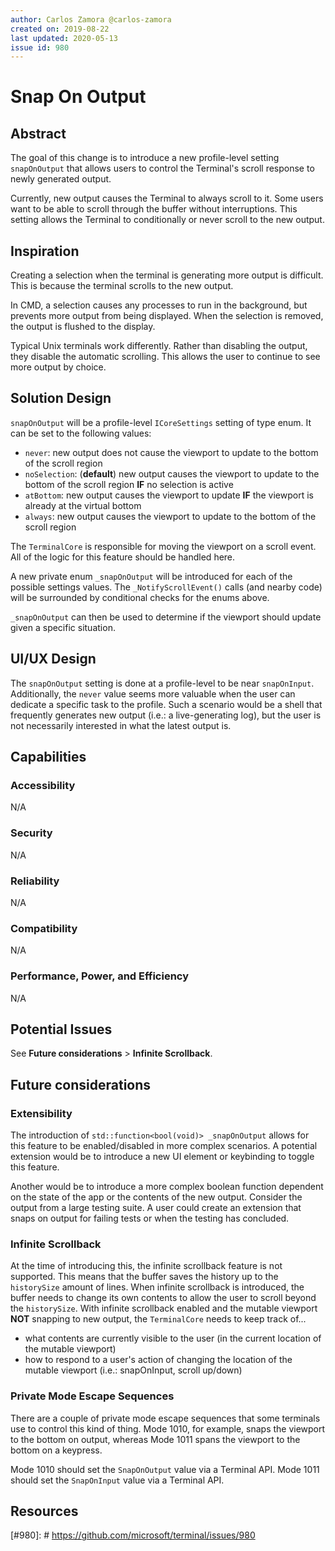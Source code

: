 ```yaml
---
author: Carlos Zamora @carlos-zamora
created on: 2019-08-22
last updated: 2020-05-13
issue id: 980
---
```


# Snap On Output

## Abstract

The goal of this change is to introduce a new profile-level setting `snapOnOutput` that allows users to control the Terminal's scroll response to newly generated output.

Currently, new output causes the Terminal to always scroll to it. Some users want to be able to scroll through the buffer without interruptions. This setting allows the Terminal to conditionally or never scroll to the new output.

## Inspiration

Creating a selection when the terminal is generating more output is difficult. This is because the terminal scrolls to the new output.

In CMD, a selection causes any processes to run in the background, but prevents more output from being displayed. When the selection is removed, the output is flushed to the display.

Typical Unix terminals work differently. Rather than disabling the output, they disable the automatic scrolling. This allows the user to continue to see more output by choice.

## Solution Design

`snapOnOutput` will be a profile-level `ICoreSettings` setting of type enum. It can be set to the following values:
- `never`: new output does not cause the viewport to update to the bottom of the scroll region
- `noSelection`: (**default**) new output causes the viewport to update to the bottom of the scroll region **IF** no selection is active
- `atBottom`: new output causes the viewport to update **IF** the viewport is already at the virtual bottom
- `always`: new output causes the viewport to update to the bottom of the scroll region

The `TerminalCore` is responsible for moving the viewport on a scroll event. All of the logic for this feature should be handled here.

A new private enum `_snapOnOutput` will be introduced for each of the possible settings values. The `_NotifyScrollEvent()` calls (and nearby code) will be surrounded by conditional checks for the enums above.

`_snapOnOutput` can then be used to determine if the viewport should update given a specific situation.

## UI/UX Design

The `snapOnOutput` setting is done at a profile-level to be near `snapOnInput`. Additionally, the `never` value seems more valuable when the user can dedicate a specific task to the profile. Such a scenario would be a shell that frequently generates new output (i.e.: a live-generating log), but the user is not necessarily interested in what the latest output is.

## Capabilities

### Accessibility

N/A

### Security

N/A

### Reliability

N/A

### Compatibility

N/A

### Performance, Power, and Efficiency

N/A

## Potential Issues

See **Future considerations** > **Infinite Scrollback**.

## Future considerations

### Extensibility
The introduction of `std::function<bool(void)> _snapOnOutput` allows for this feature to be enabled/disabled in more complex scenarios. A potential extension would be to introduce a new UI element or keybinding to toggle this feature.

Another would be to introduce a more complex boolean function dependent on the state of the app or the contents of the new output. Consider the output from a large testing suite. A user could create an extension that snaps on output for failing tests or when the testing has concluded.

### Infinite Scrollback
At the time of introducing this, the infinite scrollback feature is not supported. This means that the buffer saves the history up to the `historySize` amount of lines. When infinite scrollback is introduced, the buffer needs to change its own contents to allow the user to scroll beyond the `historySize`. With infinite scrollback enabled and the mutable viewport **NOT** snapping to new output, the `TerminalCore` needs to keep track of...
- what contents are currently visible to the user (in the current location of the mutable viewport)
- how to respond to a user's action of changing the location of the mutable viewport (i.e.: snapOnInput, scroll up/down)

### Private Mode Escape Sequences
There are a couple of private mode escape sequences that some terminals use to control this kind of thing. Mode 1010, for example, snaps the viewport to the bottom on output, whereas Mode 1011 spans the viewport to the bottom on a keypress.

Mode 1010 should set the `SnapOnOutput` value via a Terminal API.
Mode 1011 should set the `SnapOnInput` value via a Terminal API.

## Resources

[#980]: # https://github.com/microsoft/terminal/issues/980

